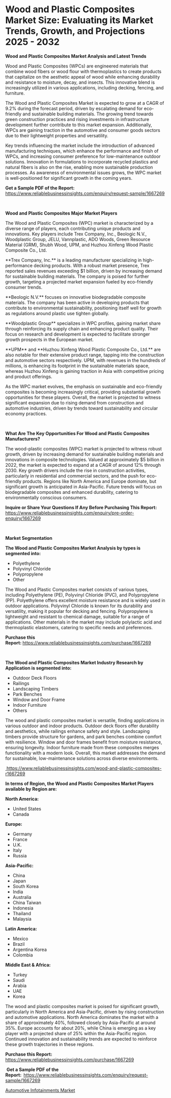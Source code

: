 <p><h1>Wood and Plastic Composites Market Size: Evaluating its Market Trends, Growth, and Projections 2025 - 2032</h1></p><p><strong>Wood and Plastic Composites Market Analysis and Latest Trends</strong></p>
<p><p>Wood and Plastic Composites (WPCs) are engineered materials that combine wood fibers or wood flour with thermoplastics to create products that capitalize on the aesthetic appeal of wood while enhancing durability and resistance to moisture, decay, and insects. This innovative blend is increasingly utilized in various applications, including decking, fencing, and furniture. </p><p>The Wood and Plastic Composites Market is expected to grow at a CAGR of 9.2% during the forecast period, driven by escalating demand for eco-friendly and sustainable building materials. The growing trend towards green construction practices and rising investments in infrastructure development further contribute to this market expansion. Additionally, WPCs are gaining traction in the automotive and consumer goods sectors due to their lightweight properties and versatility.</p><p>Key trends influencing the market include the introduction of advanced manufacturing techniques, which enhance the performance and finish of WPCs, and increasing consumer preference for low-maintenance outdoor solutions. Innovation in formulations to incorporate recycled plastics and natural fibers is also on the rise, enabling more sustainable production processes. As awareness of environmental issues grows, the WPC market is well-positioned for significant growth in the coming years.</p></p>
<p><strong>Get a Sample PDF of the Report:&nbsp;</strong> <a href="https://www.reliablebusinessinsights.com/enquiry/request-sample/1667269?utm_campaign=3362&utm_medium=2&utm_source=Github&utm_content=ia&utm_term=08032025&utm_id=wood-and-plastic-composites">https://www.reliablebusinessinsights.com/enquiry/request-sample/1667269</a></p>
<p>&nbsp;</p>
<p><strong>Wood and Plastic Composites Major Market Players</strong></p>
<p><p>The Wood and Plastic Composites (WPC) market is characterized by a diverse range of players, each contributing unique products and innovations. Key players include Trex Company, Inc., Beologic N.V., Woodplastic Group, JELU, Vannplastic, ADO Woods, Green Resource Material (GRM), Shubh Wood, UPM, and Huzhou Xinfeng Wood Plastic Composite Co., Ltd. </p><p>**Trex Company, Inc.** is a leading manufacturer specializing in high-performance decking products. With a robust market presence, Trex reported sales revenues exceeding $1 billion, driven by increasing demand for sustainable building materials. The company is poised for further growth, targeting a projected market expansion fueled by eco-friendly consumer trends.</p><p>**Beologic N.V.** focuses on innovative biodegradable composite materials. The company has been active in developing products that contribute to environmental sustainability, positioning itself well for growth as regulations around plastic use tighten globally. </p><p>**Woodplastic Group** specializes in WPC profiles, gaining market share through reinforcing its supply chain and enhancing product quality. Their focus on research and development is expected to facilitate stronger growth prospects in the European market.</p><p>**UPM** and **Huzhou Xinfeng Wood Plastic Composite Co., Ltd.** are also notable for their extensive product range, tapping into the construction and automotive sectors respectively. UPM, with revenues in the hundreds of millions, is enhancing its footprint in the sustainable materials space, whereas Huzhou Xinfeng is gaining traction in Asia with competitive pricing and product offerings.</p><p>As the WPC market evolves, the emphasis on sustainable and eco-friendly composites is becoming increasingly critical, providing substantial growth opportunities for these players. Overall, the market is projected to witness significant expansion due to rising demand from construction and automotive industries, driven by trends toward sustainability and circular economy practices.</p></p>
<p>&nbsp;</p>
<p><strong>What Are The Key Opportunities For Wood and Plastic Composites Manufacturers?</strong></p>
<p><p>The wood-plastic composites (WPC) market is projected to witness robust growth, driven by increasing demand for sustainable building materials and innovations in composite technologies. Valued at approximately $5 billion in 2022, the market is expected to expand at a CAGR of around 12% through 2030. Key growth drivers include the rise in construction activities, particularly in residential and commercial sectors, and the push for eco-friendly products. Regions like North America and Europe dominate, but significant growth is anticipated in Asia-Pacific. Future trends will focus on biodegradable composites and enhanced durability, catering to environmentally conscious consumers.</p></p>
<p><strong>Inquire or Share Your Questions If Any Before Purchasing This Report:</strong> <a href="https://www.reliablebusinessinsights.com/enquiry/pre-order-enquiry/1667269?utm_campaign=3362&utm_medium=2&utm_source=Github&utm_content=ia&utm_term=08032025&utm_id=wood-and-plastic-composites">https://www.reliablebusinessinsights.com/enquiry/pre-order-enquiry/1667269</a></p>
<p>&nbsp;</p>
<p><strong>Market Segmentation</strong></p>
<p><strong>The Wood and Plastic Composites Market Analysis by types is segmented into:</strong></p>
<p><ul><li>Polyethylene</li><li>Polyvinyl Chloride</li><li>Polypropylene</li><li>Other</li></ul></p>
<p><p>The Wood and Plastic Composites market consists of various types, including Polyethylene (PE), Polyvinyl Chloride (PVC), and Polypropylene (PP). Polyethylene offers excellent moisture resistance and is widely used in outdoor applications. Polyvinyl Chloride is known for its durability and versatility, making it popular for decking and fencing. Polypropylene is lightweight and resistant to chemical damage, suitable for a range of applications. Other materials in the market may include polylactic acid and thermoplastic elastomers, catering to specific needs and preferences.</p></p>
<p><strong>Purchase this Report:&nbsp;</strong><a href="https://www.reliablebusinessinsights.com/purchase/1667269?utm_campaign=3362&utm_medium=2&utm_source=Github&utm_content=ia&utm_term=08032025&utm_id=wood-and-plastic-composites">https://www.reliablebusinessinsights.com/purchase/1667269</a></p>
<p>&nbsp;</p>
<p><strong>The Wood and Plastic Composites Market Industry Research by Application is segmented into:</strong></p>
<p><ul><li>Outdoor Deck Floors</li><li>Railings</li><li>Landscaping Timbers</li><li>Park Benches</li><li>Window and Door Frame</li><li>Indoor Furniture</li><li>Others</li></ul></p>
<p><p>The wood and plastic composites market is versatile, finding applications in various outdoor and indoor products. Outdoor deck floors offer durability and aesthetics, while railings enhance safety and style. Landscaping timbers provide structure for gardens, and park benches combine comfort with resilience. Window and door frames benefit from moisture resistance, ensuring longevity. Indoor furniture made from these composites merges functionality with a modern look. Overall, this market addresses the demand for sustainable, low-maintenance solutions across diverse environments.</p></p>
<p><a href="https://www.reliablebusinessinsights.com/wood-and-plastic-composites-r1667269?utm_campaign=3362&utm_medium=2&utm_source=Github&utm_content=ia&utm_term=08032025&utm_id=wood-and-plastic-composites">&nbsp;https://www.reliablebusinessinsights.com/wood-and-plastic-composites-r1667269</a></p>
<p><strong>In terms of Region, the Wood and Plastic Composites Market Players available by Region are:</strong></p>
<p>
    <p> <strong> North America: </strong>
        <ul>
            <li>United States</li>
            <li>Canada</li>
        </ul>
        </p> 
    <p> <strong> Europe: </strong>
        <ul>
            <li>Germany</li>
            <li>France</li>
            <li>U.K.</li>
            <li>Italy</li>
            <li>Russia</li>
        </ul>
        </p> 
    <p> <strong> Asia-Pacific: </strong>
        <ul>
            <li>China</li>
            <li>Japan</li>
            <li>South Korea</li>
            <li>India</li>
            <li>Australia</li>
            <li>China Taiwan</li>
            <li>Indonesia</li>
            <li>Thailand</li>
            <li>Malaysia</li>
        </ul>
        </p> 
    <p> <strong> Latin America: </strong>
        <ul>
            <li>Mexico</li>
            <li>Brazil</li>
            <li>Argentina Korea</li>
            <li>Colombia</li>
        </ul>
        </p> 
    <p> <strong> Middle East & Africa: </strong>
        <ul>
            <li>Turkey</li>
            <li>Saudi</li>
            <li>Arabia</li>
            <li>UAE</li>
            <li>Korea</li>
        </ul>
    </p>
    </p>
<p><p>The wood and plastic composites market is poised for significant growth, particularly in North America and Asia-Pacific, driven by rising construction and automotive applications. North America dominates the market with a share of approximately 40%, followed closely by Asia-Pacific at around 35%. Europe accounts for about 20%, while China is emerging as a key player with a projected share of 25% within the Asia-Pacific region. Continued innovation and sustainability trends are expected to reinforce these growth trajectories in these regions.</p></p>
<p><strong>Purchase this Report: </strong><a href="https://www.reliablebusinessinsights.com/purchase/1667269?utm_campaign=3362&utm_medium=2&utm_source=Github&utm_content=ia&utm_term=08032025&utm_id=wood-and-plastic-composites">https://www.reliablebusinessinsights.com/purchase/1667269</a></p>
<p>&nbsp;<strong>Get a Sample PDF of the Report:&nbsp;&nbsp;</strong><a href="https://www.reliablebusinessinsights.com/enquiry/request-sample/1667269?utm_campaign=3362&utm_medium=2&utm_source=Github&utm_content=ia&utm_term=08032025&utm_id=wood-and-plastic-composites">https://www.reliablebusinessinsights.com/enquiry/request-sample/1667269</a></p>
<p><strong></strong></p>
<p><p><a href="https://github.com/haimamuirev8/Market-Research-Report-List-1/blob/main/automotive-infotainments-market.md?utm_campaign=3362&utm_medium=2&utm_source=Github&utm_content=ia&utm_term=08032025&utm_id=wood-and-plastic-composites">Automotive Infotainments Market</a></p></p>